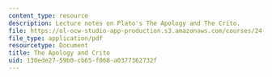 ```yaml
---
content_type: resource
description: Lecture notes on Plato's The Apology and The Crito.
file: https://ol-ocw-studio-app-production.s3.amazonaws.com/courses/24-01-classics-of-western-philosophy-spring-2016/130ede2759b0cb65f068a0377362732f_MIT24_01S16_SES1.pdf
file_type: application/pdf
resourcetype: Document
title: The Apology and Crito
uid: 130ede27-59b0-cb65-f068-a0377362732f
---
```

